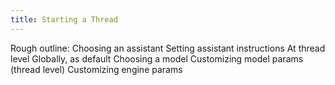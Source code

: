 ```yaml
---
title: Starting a Thread
---
```


Rough outline:
Choosing an assistant
Setting assistant instructions
  At thread level
  Globally, as default
Choosing a model
Customizing model params (thread level)
Customizing engine params
